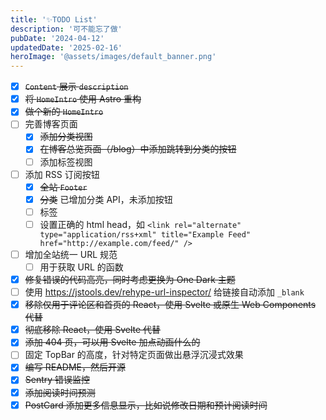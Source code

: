 ```yaml
---
title: '✨TODO List'
description: '可不能忘了做'
pubDate: '2024-04-12'
updatedDate: '2025-02-16'
heroImage: '@assets/images/default_banner.png'
---
```


- [x] ~~`Content` 展示 `description`~~
- [x] ~~将 `HomeIntro` 使用 Astro 重构~~
- [x] ~~做个新的 `HomeIntro`~~
- [ ] 完善博客页面
  - [x] ~~添加分类视图~~
  - [x] ~~在博客总览页面（/blog）中添加跳转到分类的按钮~~
  - [ ] 添加标签视图
- [ ] 添加 RSS 订阅按钮
  - [x] ~~全站 `Footer`~~
  - [x] ~~分类~~ 已增加分类 API，未添加按钮
  - [ ] 标签
  - [ ] 设置正确的 html head，如 `<link rel="alternate" type="application/rss+xml" title="Example Feed" href="http://example.com/feed/" />`
- [ ] 增加全站统一 URL 规范
  - [ ] 用于获取 URL 的函数
- [x] ~~修复错误的代码高亮，同时考虑更换为 One Dark 主题~~
- [ ] 使用 https://jstools.dev/rehype-url-inspector/ 给链接自动添加 `_blank`
- [x] ~~移除仅用于评论区和首页的 React，使用 Svelte 或原生 Web Components 代替~~
- [x] ~~彻底移除 React，使用 Svelte 代替~~
- [x] ~~添加 404 页，可以用 Svelte 加点动画什么的~~
- [ ] 固定 TopBar 的高度，针对特定页面做出悬浮沉浸式效果
- [x] ~~编写 README，然后开源~~
- [x] ~~Sentry 错误监控~~
- [x] ~~添加阅读时间预测~~
- [x] ~~PostCard 添加更多信息显示，比如说修改日期和预计阅读时间~~
